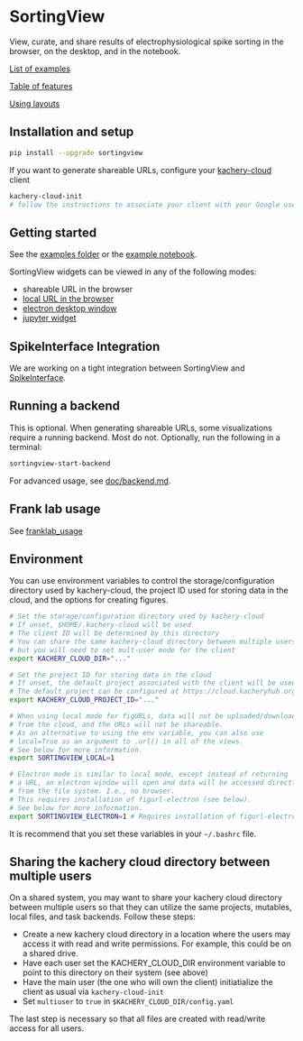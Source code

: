 # SortingView

View, curate, and share results of electrophysiological spike sorting in the browser, on the desktop, and in the notebook.

[List of examples](./doc/examples.md)

[Table of features](./doc/features.md)

[Using layouts](./doc/layouts.md)

## Installation and setup

```bash
pip install --upgrade sortingview
```

If you want to generate shareable URLs, configure your [kachery-cloud](https://github.com/scratchrealm/kachery-cloud) client

```bash
kachery-cloud-init
# follow the instructions to associate your client with your Google user name on kachery-cloud
```

## Getting started

See the [examples folder](./examples) or the [example notebook](./notebooks/sortingview_jupyter.ipynb).

SortingView widgets can be viewed in any of the following modes:
* shareable URL in the browser
* [local URL in the browser](./doc/local_mode.md)
* [electron desktop window](./doc/electron_mode.md)
* [jupyter widget](./doc/jupyter_integration.md)

## SpikeInterface Integration

We are working on a tight integration between SortingView and [SpikeInterface](https://spikeinterface.readthedocs.io/en/latest/).

## Running a backend

This is optional. When generating shareable URLs, some visualizations require a running backend. Most do not. Optionally, run the following in a terminal:

```bash
sortingview-start-backend
```

For advanced usage, see [doc/backend.md](doc/backend.md).

## Frank lab usage

See [franklab_usage](./franklab_usage.md)

## Environment

You can use environment variables to control the storage/configuration directory used by kachery-cloud, the project ID used for storing data in the cloud, and the options for creating figures.

```bash
# Set the storage/configuration directory used by kachery-cloud
# If unset, $HOME/.kachery-cloud will be used
# The client ID will be determined by this directory
# You can share the same kachery-cloud directory between multiple users,
# but you will need to set mult-user mode for the client
export KACHERY_CLOUD_DIR="..."

# Set the project ID for storing data in the cloud
# If unset, the default project associated with the client will be used
# The default project can be configured at https://cloud.kacheryhub.org
export KACHERY_CLOUD_PROJECT_ID="..."

# When using local mode for figURLs, data will not be uploaded/downloaded
# from the cloud, and the URLs will not be shareable.
# As an alternative to using the env variable, you can also use
# local=True as an argument to .url() in all of the views.
# See below for more information.
export SORTINGVIEW_LOCAL=1

# Electron mode is similar to local mode, except instead of returning
# a URL, an electron window will open and data will be accessed directly
# from the file system. I.e., no browser.
# This requires installation of figurl-electron (see below).
# See below for more information.
export SORTINGVIEW_ELECTRON=1 # Requires installation of figurl-electron
```

It is recommend that you set these variables in your `~/.bashrc` file.

## Sharing the kachery cloud directory between multiple users

On a shared system, you may want to share your kachery cloud directory between multiple users so that
they can utilize the same projects, mutables, local files, and task backends. Follow these steps:

* Create a new kachery cloud directory in a location where the users may access it
with read and write permissions. For example, this could be on a shared drive.
* Have each user set the KACHERY_CLOUD_DIR environment variable to point to this
directory on their system (see above)
* Have the main user (the one who will own the client) initiatialize the client as usual via
`kachery-cloud-init`
* Set `multiuser` to `true` in `$KACHERY_CLOUD_DIR/config.yaml`

The last step is necessary so that all files are created with read/write access for
all users.
